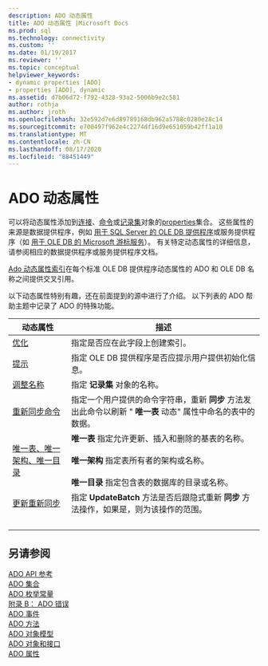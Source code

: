 ```yaml
---
description: ADO 动态属性
title: ADO 动态属性 |Microsoft Docs
ms.prod: sql
ms.technology: connectivity
ms.custom: ''
ms.date: 01/19/2017
ms.reviewer: ''
ms.topic: conceptual
helpviewer_keywords:
- dynamic properties [ADO]
- properties [ADO], dynamic
ms.assetid: d7b06d72-f792-4328-93a2-5006b9e2c581
author: rothja
ms.author: jroth
ms.openlocfilehash: 32e592d7e6d89789168db962a5788c0280e28c14
ms.sourcegitcommit: e700497f962e4c2274df16d9e651059b42ff1a10
ms.translationtype: MT
ms.contentlocale: zh-CN
ms.lasthandoff: 08/17/2020
ms.locfileid: "88451449"
---
```

# <a name="ado-dynamic-properties"></a>ADO 动态属性
可以将动态属性添加到[连接](../../../ado/reference/ado-api/connection-object-ado.md)、[命令](../../../ado/reference/ado-api/command-object-ado.md)或[记录集](../../../ado/reference/ado-api/recordset-object-ado.md)对象的[properties](../../../ado/reference/ado-api/properties-collection-ado.md)集合。 这些属性的来源是数据提供程序，例如 [用于 SQL Server 的 OLE DB 提供程序](../../../ado/guide/appendixes/microsoft-ole-db-provider-for-sql-server.md)或服务提供程序（如 [用于 OLE DB 的 Microsoft 游标服务](../../../ado/guide/appendixes/microsoft-cursor-service-for-ole-db-ado-service-component.md)）。 有关特定动态属性的详细信息，请参阅相应的数据提供程序或服务提供程序文档。  
  
 [Ado 动态属性索引](../../../ado/reference/ado-api/ado-dynamic-property-index.md)在每个标准 OLE DB 提供程序动态属性的 ADO 和 OLE DB 名称之间提供交叉引用。  
  
 以下动态属性特别有趣，还在前面提到的源中进行了介绍。 以下列表的 ADO 帮助主题中记录了 ADO 的特殊功能。  
  
|动态属性|描述|  
|-|-|  
|[优化](../../../ado/reference/ado-api/optimize-property-dynamic-ado.md)|指定是否应在此字段上创建索引。|  
|[提示](../../../ado/reference/ado-api/prompt-property-dynamic-ado.md)|指定 OLE DB 提供程序是否应提示用户提供初始化信息。|  
|[调整名称](../../../ado/reference/ado-api/reshape-name-property-dynamic-ado.md)|指定 **记录集** 对象的名称。|  
|[重新同步命令](../../../ado/reference/ado-api/resync-command-property-dynamic-ado.md)|指定一个用户提供的命令字符串，重新 **同步** 方法发出此命令以刷新 " **唯一表** 动态" 属性中命名的表中的数据。|  
|[唯一表、唯一架构、唯一目录](../../../ado/reference/ado-api/unique-table-unique-schema-unique-catalog-properties-dynamic-ado.md)|**唯一表** 指定允许更新、插入和删除的基表的名称。<br /><br /> **唯一架构** 指定表所有者的架构或名称。<br /><br /> **唯一目录** 指定包含表的数据库的目录或名称。|  
|[更新重新同步](../../../ado/reference/ado-api/update-resync-property-dynamic-ado.md)|指定 **UpdateBatch** 方法是否后跟隐式重新 **同步** 方法操作，如果是，则为该操作的范围。|
| &nbsp; | &nbsp; |

## <a name="see-also"></a>另请参阅  
 [ADO API 参考](../../../ado/reference/ado-api/ado-api-reference.md)   
 [ADO 集合](../../../ado/reference/ado-api/ado-collections.md)   
 [ADO 枚举常量](../../../ado/reference/ado-api/ado-enumerated-constants.md)   
 [附录 B： ADO 错误](../../../ado/guide/appendixes/appendix-b-ado-errors.md)   
 [ADO 事件](../../../ado/reference/ado-api/ado-events.md)   
 [ADO 方法](../../../ado/reference/ado-api/ado-methods.md)   
 [ADO 对象模型](../../../ado/reference/ado-api/ado-object-model.md)   
 [ADO 对象和接口](../../../ado/reference/ado-api/ado-objects-and-interfaces.md)   
 [ADO 属性](../../../ado/reference/ado-api/ado-properties.md)
